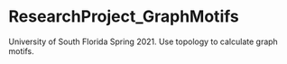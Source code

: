 # ResearchProject_GraphMotifs
University of South Florida Spring 2021. Use topology to calculate graph motifs.
